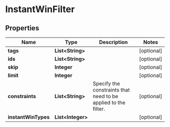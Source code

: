 

# InstantWinFilter



## Properties

| Name | Type | Description | Notes |
|------------ | ------------- | ------------- | -------------|
|**tags** | **List&lt;String&gt;** |  |  [optional] |
|**ids** | **List&lt;String&gt;** |  |  [optional] |
|**skip** | **Integer** |  |  [optional] |
|**limit** | **Integer** |  |  [optional] |
|**constraints** | **List&lt;String&gt;** | Specify the constraints that need to be applied to the filter. |  [optional] |
|**instantWinTypes** | **List&lt;Integer&gt;** |  |  [optional] |



